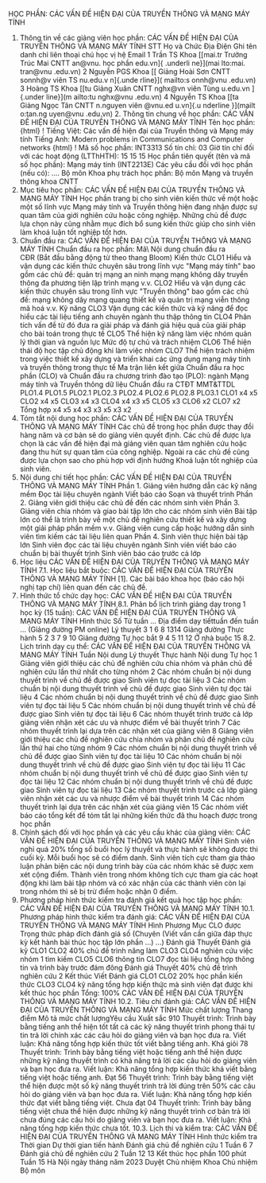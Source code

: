 HỌC PHẦN: CÁC VẤN ĐỀ HIỆN ĐẠI CỦA TRUYỀN THÔNG VÀ MẠNG MÁY TÍNH
1. Thông tin về các giảng viên học phần: CÁC VẤN ĐỀ HIỆN ĐẠI CỦA TRUYỀN THÔNG VÀ MẠNG MÁY TÍNH STT Họ và Chức Địa Điện Ghi tên danh chỉ liên thoại chú học vị hệ Email 1 Trần TS Khoa [[mai.tr Trưởng Trúc Mai CNTT an\@vnu. học phần edu.vn]{ .underli ne}](mai lto:mai. tran@vnu .edu.vn) 2 Nguyễn PGS Khoa [[ Giảng Hoài Sơn CNTT sonnh\@v viên TS nu.edu.v n]{.unde rline}]( mailto:s onnh@vnu .edu.vn) 3 Hoàng TS Khoa [[tu Giảng Xuân CNTT nghx\@vn viên Tùng u.edu.vn ]{.under line}](m ailto:tu nghx@vnu .edu.vn) 4 Nguyễn TS Khoa [[ta Giảng Ngọc Tân CNTT n.nguyen viên \@vnu.ed u.vn]{.u nderline }](mailt o:tan.ng uyen@vnu .edu.vn) 2. Thông tin chung về học phần: CÁC VẤN ĐỀ HIỆN ĐẠI CỦA TRUYỀN THÔNG VÀ MẠNG MÁY TÍNH Tên học phần:
{html}
! Tiếng Việt: Các vấn đề hiện đại của Truyền thông và Mạng máy tính Tiếng Anh: Modern problems in Communications and Computer networks
{html}
! Mã số học phần: INT3313 Số tín chỉ: 03 Giờ tín chỉ đối với các hoạt động (LTThHTH): 15 15 15 Học phần tiên quyết (tên và mã số học phần): Mạng máy tính
(INT2213E) Các yêu cầu đối với học phần (nếu có): \.... Bộ môn Khoa phụ trách học phần: Bộ môn Mạng và truyền thông khoa
CNTT
3. Mục tiêu học phần: CÁC VẤN ĐỀ HIỆN ĐẠI CỦA TRUYỀN THÔNG VÀ MẠNG MÁY TÍNH
Học phần trang bị cho sinh viên kiến thức về một hoặc một số lĩnh vực
Mạng máy tính và Truyền thông hiện đang nhận được sự quan tâm của giới
nghiên cứu hoặc công nghiệp. Những chủ đề được lựa chọn này cũng nhằm
mục đích bổ sung kiến thức giúp cho sinh viên làm khoá luận tốt nghiệp
tốt hơn.
4. Chuẩn đầu ra: CÁC VẤN ĐỀ HIỆN ĐẠI CỦA TRUYỀN THÔNG VÀ MẠNG MÁY TÍNH
Chuẩn đầu ra học phần: Mã\ Nội dung chuẩn đầu ra\
CĐR (Bắt đầu bằng động từ theo thang Bloom) Kiến thức
CLO1 Hiểu và vận dụng các kiến thức chuyên sâu trong lĩnh vực "Mạng máy tính" bao gồm các chủ đề: quản trị mạng an ninh mạng mạng không dây truyền thông đa phương tiện lập trình mạng v.v.
CLO2 Hiểu và vận dụng các kiến thức chuyên sâu trong lĩnh vực "Truyền thông" bao gồm các chủ đề: mạng không dây mạng quang thiết kế và quản trị mạng viễn thông mã hoá v.v.
Kỹ năng
CLO3 Vận dụng các kiến thức và kỹ năng để đọc hiểu các tài liệu tiếng anh chuyên ngành thu thập thông tin
CLO4 Phân tích vấn đề từ đó đưa ra giải pháp và đánh giá hiệu quả của giải pháp cho bài toán trong thực tế
CLO5 Thể hiện kỹ năng làm việc nhóm quản lý thời gian và nguồn lực
Mức độ tự chủ và trách nhiệm
CLO6 Thể hiện thái độ học tập chủ động khi làm việc nhóm
CLO7 Thể hiện trách nhiệm trong việc thiết kế xây dựng và triển khai các ứng dụng mạng máy tính và truyền thông trong thực tế Ma trận liên kết giữa Chuẩn đầu ra học phần (CLO) và Chuẩn đầu ra
chương trình đào tạo (PLO): ngành Mạng máy tính và Truyền thông dữ
liệu
Chuẩn đầu ra CTĐT MMT&TTDL PLO1.4 PLO1.5 PLO2.1 PLO2.3 PLO2.4 PLO2.6 PLO2.8 PLO3.1
CLO1 x4 x5
CLO2 x4 x5
CLO3 x4 x3
CLO4 x4 x3 x5
CLO5 x3
CLO6 x2
CLO7 x2
Tổng hợp x4 x5 x4 x3 x3 x5 x3 x2
5. Tóm tắt nội dung học phần: CÁC VẤN ĐỀ HIỆN ĐẠI CỦA TRUYỀN THÔNG VÀ MẠNG MÁY TÍNH
Các chủ đề trong học phần được thay đổi hàng năm và cơ bản sẽ do giảng
viên quyết định. Các chủ đề được lựa chọn là các vấn đề hiện đại mà
giảng viên quan tâm nghiên cứu hoặc đang thu hút sự quan tâm của công
nghiệp. Ngoài ra các chủ đề cũng được lựa chọn sao cho phù hợp với định
hướng Khoá luận tốt nghiệp của sinh viên.
6. Nội dung chi tiết học phần: CÁC VẤN ĐỀ HIỆN ĐẠI CỦA TRUYỀN THÔNG VÀ MẠNG MÁY TÍNH
Phần 1. Giảng viên hướng dẫn các kỹ năng mềm Đọc tài liệu chuyên ngành Viết báo cáo Soạn và thuyết trình
Phần 2. Giảng viên giới thiệu các chủ đề đến các nhóm sinh viên
Phần 3. Giảng viên chia nhóm và giao bài tập lớn cho các nhóm sinh
viên Bài tập lớn có thể là trình bày về một chủ đề nghiên cứu thiết kế và xây dựng một giải pháp phần mềm v.v. Giảng viên cung cấp hoặc hướng dẫn sinh viên tìm kiếm các tài liệu liên quan
Phần 4. Sinh viên thực hiện bài tập lớn Sinh viên đọc các tài liệu chuyên ngành Sinh viên viết báo cáo chuẩn bị bài thuyết trình Sinh viên báo cáo trước cả lớp
7. Học liệu CÁC VẤN ĐỀ HIỆN ĐẠI CỦA TRUYỀN THÔNG VÀ MẠNG MÁY TÍNH
7.1. Học liệu bắt buộc: CÁC VẤN ĐỀ HIỆN ĐẠI CỦA TRUYỀN THÔNG VÀ MẠNG MÁY TÍNH \[1\]. Các bài báo khoa học (báo cáo hội nghị tạp chí) liên quan đến
các chủ đề.
8. Hình thức tổ chức dạy học: CÁC VẤN ĐỀ HIỆN ĐẠI CỦA TRUYỀN THÔNG VÀ MẠNG MÁY TÍNH
8.1. Phân bổ lịch trình giảng dạy trong 1 học kỳ (15 tuần): CÁC VẤN ĐỀ HIỆN ĐẠI CỦA TRUYỀN THÔNG VÀ MẠNG MÁY TÍNH Hình thức Số Từ tuần ... Địa điểm dạy tiếttuần đến tuần ... (Giảng đường PM online) Lý thuyết 3 1 6 8 1314 Giảng đường Thực hành 5 2 3 7 9 10 Giảng đường Tự học bắt 9 4 5 11 12 Ở nhà buộc 15 8.2. Lịch trình dạy cụ thể: CÁC VẤN ĐỀ HIỆN ĐẠI CỦA TRUYỀN THÔNG VÀ MẠNG MÁY TÍNH Tuần Nội dung Lý thuyết Thực hành Nội dung Tự học 1 Giảng viên giới thiệu các chủ đề nghiên cứu chia nhóm và phân chủ đề nghiên cứu lần thứ nhất cho từng nhóm
2 Các nhóm chuẩn bị nội dung thuyết trình về chủ đề được giao Sinh viên tự đọc tài liệu
3 Các nhóm chuẩn bị nội dung thuyết trình về chủ đề được giao Sinh viên tự đọc tài liệu
4 Các nhóm chuẩn bị nội dung thuyết trình về chủ đề được giao Sinh viên tự đọc tài liệu
5 Các nhóm chuẩn bị nội dung thuyết trình về chủ đề được giao Sinh viên tự đọc tài liệu
6 Các nhóm thuyết trình trước cả lớp giảng viên nhận xét các ưu và nhược điểm về bài thuyết trình
7 Các nhóm thuyết trình lại dựa trên các nhận xét của giảng viên
8 Giảng viên giới thiệu các chủ đề nghiên cứu chia nhóm và phân chủ đề nghiên cứu lần thứ hai cho từng nhóm
9 Các nhóm chuẩn bị nội dung thuyết trình về chủ đề được giao Sinh viên tự đọc tài liệu
10 Các nhóm chuẩn bị nội dung thuyết trình về chủ đề được giao Sinh viên tự đọc tài liệu
11 Các nhóm chuẩn bị nội dung thuyết trình về chủ đề được giao Sinh viên tự đọc tài liệu
12 Các nhóm chuẩn bị nội dung thuyết trình về chủ đề được giao Sinh viên tự đọc tài liệu
13 Các nhóm thuyết trình trước cả lớp giảng viên nhận xét các ưu và nhược điểm về bài thuyết trình
14 Các nhóm thuyết trình lại dựa trên các nhận xét của giảng viên
15 Các nhóm viết báo cáo tổng kết để tóm tắt lại những kiến thức đã thu hoạch được trong học phần
9. Chính sách đối với học phần và các yêu cầu khác của giảng viên: CÁC VẤN ĐỀ HIỆN ĐẠI CỦA TRUYỀN THÔNG VÀ MẠNG MÁY TÍNH Sinh viên nghỉ quá 20% tổng số buổi học lý thuyết và thực hành sẽ không được thi cuối kỳ. Mỗi buổi học sẽ có điểm danh. Sinh viên tích cực tham gia thảo luận phản biện các nội dung trình bày của các nhóm khác sẽ được xem xét cộng điểm. Thành viên trong nhóm không tích cực tham gia các hoạt động khi làm bài tập nhóm và có xác nhận của các thành viên còn lại trong nhóm thì sẽ bị trừ điểm hoặc nhận 0 điểm.
10. Phương pháp hình thức kiểm tra đánh giá kết quả học tập học phần: CÁC VẤN ĐỀ HIỆN ĐẠI CỦA TRUYỀN THÔNG VÀ MẠNG MÁY TÍNH
10.1. Phương pháp hình thức kiểm tra đánh giá: CÁC VẤN ĐỀ HIỆN ĐẠI CỦA TRUYỀN THÔNG VÀ MẠNG MÁY TÍNH Hình Phương Mục CLO được Trọng thức pháp đích đánh giá số (Chuyên (Viết vấn cần giữa đáp thực kỳ kết hành bài thúc học tập lớn phần ...) ...) Đánh giá Thuyết Đánh giá kỹ CLO1 CLO2 40% chủ đề trình năng làm CLO3 CLO4 nghiên cứu việc nhóm 1 tìm kiếm CLO5 CLO6 thông tin CLO7 đọc tài liệu tổng hợp thông tin và trình bày trước đám đông Đánh giá Thuyết 40% chủ đề trình nghiên cứu 2 Kết thúc Viết Đánh giá CLO1 CLO2 20% học phần kiến thức CLO3 CLO4 kỹ năng tổng hợp kiến thức mà sinh viên đạt được khi kết thúc học phần Tổng: 100% CÁC VẤN ĐỀ HIỆN ĐẠI CỦA TRUYỀN THÔNG VÀ MẠNG MÁY TÍNH 10.2. Tiêu chí đánh giá: CÁC VẤN ĐỀ HIỆN ĐẠI CỦA TRUYỀN THÔNG VÀ MẠNG MÁY TÍNH Mức chất lượng Thang điểm Mô tả mức chất lượngYêu cầu Xuất sắc 910 Thuyết trình: Trình bày bằng tiếng anh thể hiện tốt tất cả các kỹ năng thuyết trình phong thái tự tin trả lời chính xác các câu hỏi do giảng viên và bạn học đưa ra. Viết luận: Khả năng tổng hợp kiến thức tốt viết bằng tiếng anh. Khá giỏi 78 Thuyết trình: Trình bày bằng tiếng việt hoặc tiếng anh thể hiện được những kỹ năng thuyết trình có khả năng trả lời các câu hỏi do giảng viên và bạn học đưa ra. Viết luận: Khả năng tổng hợp kiến thức khá viết bằng tiếng việt hoặc tiếng anh. Đạt 56 Thuyết trình: Trình bày bằng tiếng việt thể hiện được một số kỹ năng thuyết trình trả lời đúng trên 50% các câu hỏi do giảng viên và bạn học đưa ra. Viết luận: Khả năng tổng hợp kiến thức đạt viết bằng tiếng việt. Chưa đạt 04 Thuyết trình: Trình bày bằng tiếng việt chưa thể hiện được những kỹ năng thuyết trình cơ bản trả lời chưa đúng các câu hỏi do giảng viên và bạn học đưa ra. Viết luận: Khả năng tổng hợp kiến thức chưa tốt. 10.3. Lịch thi và kiểm tra: CÁC VẤN ĐỀ HIỆN ĐẠI CỦA TRUYỀN THÔNG VÀ MẠNG MÁY TÍNH Hình thức kiểm tra Thời gian Dự thời gian tiến hành Đánh giá chủ đề nghiên cứu 1 Tuần 6 7
Đánh giá chủ đề nghiên cứu 2 Tuần 12 13
Kết thúc học phần 100 phút Tuần 15
Hà Nội ngày tháng năm 2023 Duyệt Chủ nhiệm Khoa Chủ nhiệm Bộ môn 